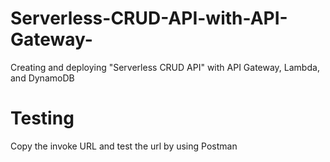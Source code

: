 # Serverless-CRUD-API-with-API-Gateway-
Creating and deploying "Serverless CRUD API" with API Gateway, Lambda, and DynamoDB
# Testing
Copy the invoke URL and test the url by using Postman
